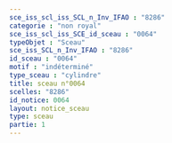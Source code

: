 ```yaml
---
sce_iss_scl_iss_SCL_n_Inv_IFAO : "8286"
categorie : "non royal"
sce_iss_scl_iss_SCE_id_sceau : "0064"
typeObjet : "Sceau"
sce_iss_SCL_n_Inv_IFAO : "8286"
id_sceau : "0064"
motif : "indéterminé"
type_sceau : "cylindre"
title: sceau n°0064
scelles: "8286"
id_notice: 0064
layout: notice_sceau
type: sceau
partie: 1
---
```

